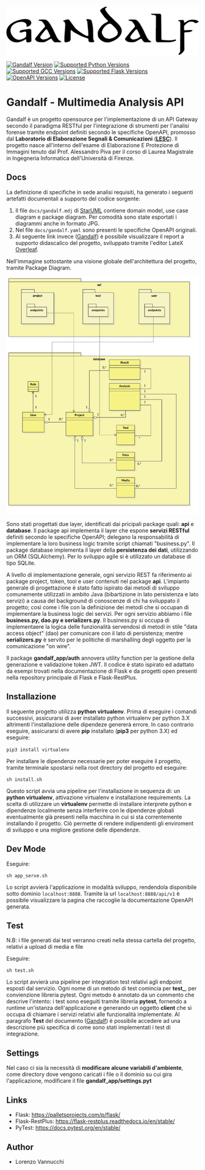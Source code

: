 ![Gandalf](docs/logo.png)

[![Gandalf Version](https://img.shields.io/badge/Gandalf-v1.0-f2f2f2?style=for-the-badge)](/)
[![Supported Python Versions](https://img.shields.io/badge/Python-3.6.9-green?logo=python&style=for-the-badge)](/)
[![Supported GCC Versions](https://img.shields.io/badge/GCC-4.2.1-orange?style=for-the-badge)](/)
[![Supported Flask Versions](https://img.shields.io/badge/Flask-0.9.2-blue?logo=flask&style=for-the-badge)](/)
[![OpenAPI Versions](https://img.shields.io/badge/OpenAPI-3.0.3-yellow?&style=for-the-badge)](/)
[![License](https://img.shields.io/badge/License-Apache--2.0-red?logo=apache&style=for-the-badge)](/)

# Gandalf - Multimedia Analysis API

Gandalf è un progetto opensource per l'implementazione di un API Gateway secondo il paradigma RESTful per l'integrazione di strumenti per l'analisi forense tramite endpoint definiti secondo 
le specifiche OpenAPI, promosso dal **Laboratorio di Elaborazione Segnali  & Comunicazioni** ([**LESC**](https://lesc.dinfo.unifi.it/it)).
Il progetto nasce all'interno dell'esame di Elaborazione E Protezione di Immagini tenuto dal Prof. Alessandro Piva per il corso di Laurea Magistrale in Ingegneria Informatica dell'Università di Firenze.

Docs
----------

La definizione di specifiche in sede analisi requisiti, ha generato i seguenti artefatti documentali a supporto del codice sorgente:

1) Il file `docs/gandalf.mdj` di [StarUML](https://staruml.io/) contiene domain model, use case diagram e package diagram. Per comodità sono state esportati i diagrammi anche in formato JPG.
2) Nel file `docs/gandalf.yaml` sono presenti le specifiche OpenAPI originali.
3) Al seguente link invece ([Gandalf](https://www.overleaf.com/read/kmzwgwkschkc)) è possibile visualizzare il report a supporto didascalico del progetto, sviluppato tramite l'editor LateX [Overleaf](https://www.overleaf.com/).

Nell'immagine sottostante una visione globale dell'architettura del progetto, tramite Package Diagram.

![Gandalf Package Diagram](docs/GandalfPackageDiagram.jpg)

Sono stati progettati due layer, identificati dai pricipali package quali: **api** e **database**. Il package api implementa il layer che espone **servizi RESTful** definiti secondo le specifiche OpenAPI; delegano 
la responsabilità di implementare la loro business logic tramite script chiamati "business.py". Il package database implementa il layer della **persistenza dei dati**, utilizzando
un ORM (SQLAlchemy). Per lo sviluppo agile si è utilizzato un database di tipo SQLite.

A livello di implementazione generale, ogni servizio REST fa riferimento ai package project, token, tool e user contenuti nel package **api**. L'impianto generale di progettazione
è stato fatto ispirato dai metodi di sviluppo comunemente utilizzati in ambito Java (bibartizione in lato persistenza e lato servizi) a causa del background di conoscenze di chi ha sviluppato il progetto; così come i file con la definizione dei metodi
che si occupan di implementare la business logic dei servizi. Per ogni servizio abbiamo i file **business.py, dao.py e serializers.py**. Il business.py si occupa di implementaere la logica delle funzionalità
servendosi di metodi in stile "data access object" (dao) per comunicare con il lato di persistenza; mentre **serializers.py** è servito per le politiche di marshalling degli oggetto per la comunicazione "on wire".

Il package **gandalf_app/auth** annovera utility function per la gestione della generazione e validazione token JWT. Il codice è stato ispirato ed adattato da esempi trovati nella documentazione 
di Flask e da progetti open presenti nella repository principale di Flask e Flask-RestPlus.


Installazione
----------

Il seguente progetto utilizza **python virtualenv**. Prima di eseguire i comandi successivi, assicurarsi di aver installato python virtualenv per python 3.X altrimenti l'installazione delle dipendeze genererà errore.
In caso contrario eseguire, assicurarsi di avere **pip** installato (**pip3** per python 3.X) ed eseguire:

`pip3 install virtualenv`

Per installare le dipendenze necessarie per poter eseguire il progetto, tramite terminale spostarsi nella root directory del progetto ed eseguire:

    sh install.sh
    
Questo script avvia una pipeline per l'installazione in sequenza di: un **python virtualenv**, attivazione virtualenv e installazione requirements.
La scelta di utilizzare un **virtualenv** permette di installare interprete python  e dipendenze localmente senza interferire con le dipendenze globali eventualmente già presenti
nella macchina in cui si sta correntemente installando il progetto. Ciò permette di rendere indipendenti gli enviroment di sviluppo e una migliore
gestione delle dipendenze.
    
    
Dev Mode
----------

Eseguire:

    sh app_serve.sh
    
Lo script avvierà l'applicazione in modalità sviluppo, rendendola disponibile sotto dominio `localhost:8888`. Tramite la url `localhost:8888/api/v1` è possibile visualizzare la pagina che raccoglie la documentazione OpenAPI generata.


Test
----------

N.B: i file generati dai test verranno creati nella stessa cartella del progetto, relativi a upload di media e file

Eseguire:

    sh test.sh
    
Lo script avvierà una pipeline per integration test relativi agli endpoint esposti dal servizio. Ogni nome di un metodo di test comincia per **test_**, per convienzione libreria pytest.
Ogni metodo è annotato da un commento che descrive l'intento: i test sono eseguiti tramite libreria **pytest**, fornendo a runtime un'istanza dell'applicazione e generando
un oggetto **client** che si occupa di chiamare i servizi relativi alle funzionalità implementate. Al paragrafo **Test** del documento ([Gandalf](https://www.overleaf.com/read/kmzwgwkschkc)) è possibile accedere ad una descrizione 
più specifica di come sono stati implementati i test di integrazione.

Settings
----------

Nel caso ci sia la necessità di **modificare alcune variabili d'ambiente**, come directory dove vengono caricati i file o il dominio su cui gira l'applicazione, modificare il file **gandalf_app/settings.pyt**

Links
-----

* Flask: https://palletsprojects.com/p/flask/
* Flask-RestPlus: https://flask-restplus.readthedocs.io/en/stable/
* PyTest: https://docs.pytest.org/en/stable/

Author
-----

* Lorenzo Vannucchi

